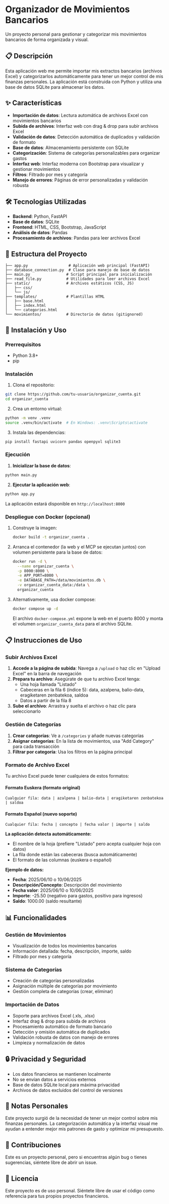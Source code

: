 # Organizador de Movimientos Bancarios

Un proyecto personal para gestionar y categorizar mis movimientos bancarios de forma organizada y visual.

## 📋 Descripción

Esta aplicación web me permite importar mis extractos bancarios (archivos Excel) y categorizarlos automáticamente para tener un mejor control de mis finanzas personales. La aplicación está construida con Python y utiliza una base de datos SQLite para almacenar los datos.

## ✨ Características

- **Importación de datos**: Lectura automática de archivos Excel con movimientos bancarios
- **Subida de archivos**: Interfaz web con drag & drop para subir archivos Excel
- **Validación de datos**: Detección automática de duplicados y validación de formato
- **Base de datos**: Almacenamiento persistente con SQLite
- **Categorización**: Sistema de categorías personalizables para organizar gastos
- **Interfaz web**: Interfaz moderna con Bootstrap para visualizar y gestionar movimientos
- **Filtros**: Filtrado por mes y categoría
- **Manejo de errores**: Páginas de error personalizadas y validación robusta

## 🛠️ Tecnologías Utilizadas

- **Backend**: Python, FastAPI
- **Base de datos**: SQLite
- **Frontend**: HTML, CSS, Bootstrap, JavaScript
- **Análisis de datos**: Pandas
- **Procesamiento de archivos**: Pandas para leer archivos Excel

## 📁 Estructura del Proyecto

```
├── app.py                  # Aplicación web principal (FastAPI)
├── database_connection.py  # Clase para manejo de base de datos
├── main.py                # Script principal para inicialización
├── read_file.py           # Utilidades para leer archivos Excel
├── static/                # Archivos estáticos (CSS, JS)
│   ├── css/
│   └── js/
├── templates/             # Plantillas HTML
│   ├── base.html
│   ├── index.html
│   └── categories.html
└── movimientos/           # Directorio de datos (gitignored)
```

## 🚀 Instalación y Uso

### Prerrequisitos
- Python 3.8+
- pip

### Instalación

1. Clona el repositorio:
```bash
git clone https://github.com/tu-usuario/organizar_cuenta.git
cd organizar_cuenta
```

2. Crea un entorno virtual:
```bash
python -m venv .venv
source .venv/bin/activate  # En Windows: .venv\Scripts\activate
```

3. Instala las dependencias:
```bash
pip install fastapi uvicorn pandas openpyxl sqlite3
```

### Ejecución

1. **Inicializar la base de datos**:
```bash
python main.py
```

2. **Ejecutar la aplicación web**:
```bash
python app.py
```

La aplicación estará disponible en `http://localhost:8000`

### Despliegue con Docker (opcional)

1. Construye la imagen:
   ```bash
   docker build -t organizar_cuenta .
   ```
2. Arranca el contenedor (la web y el MCP se ejecutan juntos) con volumen persistente para la base de datos:
   ```bash
   docker run -d \
     --name organizar_cuenta \
     -p 8000:8000 \
     -e APP_PORT=8000 \
     -e DATABASE_PATH=/data/movimientos.db \
     -v organizar_cuenta_data:/data \
     organizar_cuenta
   ```
3. Alternativamente, usa docker compose:
   ```bash
   docker compose up -d
   ```
   El archivo `docker-compose.yml` expone la web en el puerto 8000 y monta el volumen `organizar_cuenta_data` para el archivo SQLite.

## 📋 Instrucciones de Uso

### Subir Archivos Excel

1. **Accede a la página de subida**: Navega a `/upload` o haz clic en "Upload Excel" en la barra de navegación
2. **Prepara tu archivo**: Asegúrate de que tu archivo Excel tenga:
   - Una hoja llamada "Listado"
   - Cabeceras en la fila 6 (índice 5): data, azalpena, balio-data, eragiketaren zenbatekoa, saldoa
   - Datos a partir de la fila 8
3. **Sube el archivo**: Arrastra y suelta el archivo o haz clic para seleccionarlo

### Gestión de Categorías

1. **Crear categorías**: Ve a `/categories` y añade nuevas categorías
2. **Asignar categorías**: En la lista de movimientos, usa "Add Category" para cada transacción
3. **Filtrar por categoría**: Usa los filtros en la página principal

### Formato de Archivo Excel

Tu archivo Excel puede tener cualquiera de estos formatos:

#### Formato Euskera (formato original)
```
Cualquier fila: data | azalpena | balio-data | eragiketaren zenbatekoa | saldoa
```

#### Formato Español (nuevo soporte)
```
Cualquier fila: fecha | concepto | fecha valor | importe | saldo
```

**La aplicación detecta automáticamente:**
- El nombre de la hoja (prefiere "Listado" pero acepta cualquier hoja con datos)
- La fila donde están las cabeceras (busca automáticamente)
- El formato de las columnas (euskera o español)

**Ejemplo de datos:**
- **Fecha**: 2025/06/10 o 10/06/2025
- **Descripción/Concepto**: Descripción del movimiento
- **Fecha valor**: 2025/06/10 o 10/06/2025
- **Importe**: -25.50 (negativo para gastos, positivo para ingresos)
- **Saldo**: 1000.00 (saldo resultante)

## 📊 Funcionalidades

### Gestión de Movimientos
- Visualización de todos los movimientos bancarios
- Información detallada: fecha, descripción, importe, saldo
- Filtrado por mes y categoría

### Sistema de Categorías
- Creación de categorías personalizadas
- Asignación múltiple de categorías por movimiento
- Gestión completa de categorías (crear, eliminar)

### Importación de Datos
- Soporte para archivos Excel (.xls, .xlsx)
- Interfaz drag & drop para subida de archivos
- Procesamiento automático de formato bancario
- Detección y omisión automática de duplicados
- Validación robusta de datos con manejo de errores
- Limpieza y normalización de datos

## 🔒 Privacidad y Seguridad

- Los datos financieros se mantienen localmente
- No se envían datos a servicios externos
- Base de datos SQLite local para máxima privacidad
- Archivos de datos excluidos del control de versiones

## 📝 Notas Personales

Este proyecto surgió de la necesidad de tener un mejor control sobre mis finanzas personales. La categorización automática y la interfaz visual me ayudan a entender mejor mis patrones de gasto y optimizar mi presupuesto.

## 🤝 Contribuciones

Este es un proyecto personal, pero si encuentras algún bug o tienes sugerencias, siéntete libre de abrir un issue.

## 📄 Licencia

Este proyecto es de uso personal. Siéntete libre de usar el código como referencia para tus propios proyectos financieros.
